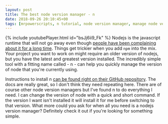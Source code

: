 ```yaml
---
layout: post
title: The best node version manager - n
date: 2018-09-26 20:10:45+00
tags: [mrpowerscripts, n tutorial, node version manager, manage node versions, node version tool ]
---
```


{% include youtubePlayer.html id="bsJj6ii9_Fk" %}
Nodejs is the javascript runtime that will not go away even though [people have been complaining about it for a long time](https://news.ycombinator.com/item?id=2709539). Things get trickier when you add `npm` into the mix. Your project you want to work on might require an older version of nodejs, but you have the latest and greatest version installed. The incredibly simple tool with a fitting name called - n - can help you quickly manage the version of node that you're currently using.

Instructions to install n [can be found right on their GitHub repository](https://github.com/tj/n). The docs are really great, so I don't think they need repeating here. There are of course other node version managers but I've found n to do everything I need. I can change the version of node with a quick and short command. If the version I want isn't installed it will install it for me before switching to that version. What more could you ask for when all you need is a nodejs version manager? Definitely check it out if you're looking for something simple.


